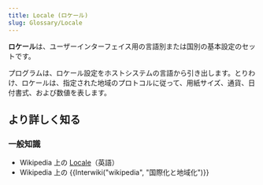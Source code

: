 ```yaml
---
title: Locale (ロケール)
slug: Glossary/Locale
---
```

**ロケール**は、ユーザーインターフェイス用の言語別または国別の基本設定のセットです。

プログラムは、ロケール設定をホストシステムの言語から引き出します。とりわけ、ロケールは、指定された地域のプロトコルに従って、用紙サイズ、通貨、日付書式、および数値を表します。

## より詳しく知る

### 一般知識

- Wikipedia 上の [Locale](https://en.wikipedia.org/wiki/Locale)（英語）
- Wikipedia 上の {{Interwiki("wikipedia", "国際化と地域化")}}
